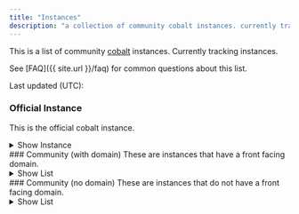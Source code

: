 ```yaml
---
title: "Instances"
description: "a collection of community cobalt instances. currently tracking <instance-count> instances."
---
```

This is a list of community [cobalt](https://github.com/imputnet/cobalt) instances. Currently tracking <instance-count> instances.

See [FAQ]({{ site.url }}/faq) for common questions about this list.

Last updated (UTC): <time>

### Official Instance
This is the official cobalt instance.
<details>
<summary>Show Instance</summary>
<official-table>
</details>
### Community (with domain)
These are instances that have a front facing domain.
<details>
<summary>Show List</summary>
<main-table>
</details>
### Community (no domain)
These are instances that do not have a front facing domain.
<details>
<summary>Show List</summary>
<other-table>
</details>
